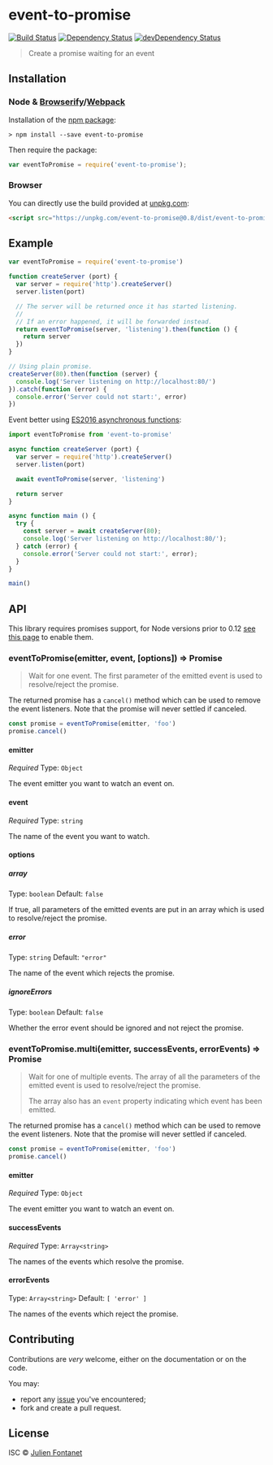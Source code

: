 # event-to-promise

[![Build Status](https://img.shields.io/travis/julien-f/event-to-promise/master.svg)](http://travis-ci.org/julien-f/event-to-promise)
[![Dependency Status](https://david-dm.org/julien-f/event-to-promise/status.svg?theme=shields.io)](https://david-dm.org/julien-f/event-to-promise)
[![devDependency Status](https://david-dm.org/julien-f/event-to-promise/dev-status.svg?theme=shields.io)](https://david-dm.org/julien-f/event-to-promise#info=devDependencies)

> Create a promise waiting for an event

## Installation

### Node & [Browserify](http://browserify.org/)/[Webpack](https://webpack.js.org/)

Installation of the [npm package](https://npmjs.org/package/event-to-promise):

```
> npm install --save event-to-promise
```

Then require the package:

```javascript
var eventToPromise = require('event-to-promise');
```

### Browser

You can directly use the build provided at [unpkg.com](https://unpkg.com):

```html
<script src="https://unpkg.com/event-to-promise@0.8/dist/event-to-promise.js"></script>
```

## Example

```javascript
var eventToPromise = require('event-to-promise')

function createServer (port) {
  var server = require('http').createServer()
  server.listen(port)

  // The server will be returned once it has started listening.
  //
  // If an error happened, it will be forwarded instead.
  return eventToPromise(server, 'listening').then(function () {
    return server
  })
}

// Using plain promise.
createServer(80).then(function (server) {
  console.log('Server listening on http://localhost:80/')
}).catch(function (error) {
  console.error('Server could not start:', error)
})
```

Event better using [ES2016 asynchronous functions](https://github.com/tc39/ecmascript-asyncawait):

```js
import eventToPromise from 'event-to-promise'

async function createServer (port) {
  var server = require('http').createServer()
  server.listen(port)

  await eventToPromise(server, 'listening')

  return server
}

async function main () {
  try {
    const server = await createServer(80);
    console.log('Server listening on http://localhost:80/');
  } catch (error) {
    console.error('Server could not start:', error);
  }
}

main()
```

## API

This library requires promises support, for Node versions prior to 0.12 [see
this page](https://github.com/julien-f/js-promise-toolbox#usage) to
enable them.

### eventToPromise(emitter, event, [options]) => Promise

> Wait for one event. The first parameter of the emitted event is used
> to resolve/reject the promise.

The returned promise has a `cancel()` method which can be used to
remove the event listeners. Note that the promise will never settled
if canceled.

```js
const promise = eventToPromise(emitter, 'foo')
promise.cancel()
```

#### emitter

*Required*
Type: `Object`

The event emitter you want to watch an event on.

#### event

*Required*
Type: `string`

The name of the event you want to watch.

#### options

##### array

Type: `boolean`
Default: `false`

If true, all parameters of the emitted events are put in an array which is used to resolve/reject the promise.

##### error

Type: `string`
Default: `"error"`

The name of the event which rejects the promise.

##### ignoreErrors

Type: `boolean`
Default: `false`

Whether the error event should be ignored and not reject the promise.

### eventToPromise.multi(emitter, successEvents, errorEvents) => Promise

> Wait for one of multiple events. The array of all the parameters of
> the emitted event is used to resolve/reject the promise.
>
> The array also has an `event` property indicating which event has
> been emitted.

The returned promise has a `cancel()` method which can be used to
remove the event listeners. Note that the promise will never settled
if canceled.

```js
const promise = eventToPromise(emitter, 'foo')
promise.cancel()
```

#### emitter

*Required*
Type: `Object`

The event emitter you want to watch an event on.

#### successEvents

*Required*
Type: `Array<string>`

The names of the events which resolve the promise.

#### errorEvents

Type: `Array<string>`
Default: `[ 'error' ]`

The names of the events which reject the promise.


## Contributing

Contributions are *very* welcome, either on the documentation or on
the code.

You may:

- report any [issue](https://github.com/julien-f/event-to-promise/issues)
  you've encountered;
- fork and create a pull request.

## License

ISC © [Julien Fontanet](http://julien.isonoe.net)
